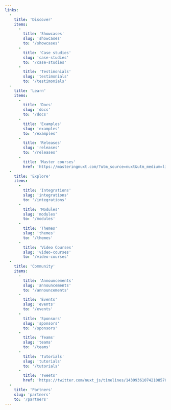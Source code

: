 ```yaml
---
links:
  -
    title: 'Discover'
    items:
      -
        title: 'Showcases'
        slug: 'showcases'
        to: '/showcases'
      -
        title: 'Case studies'
        slug: 'case-studies'
        to: '/case-studies'
      -
        title: 'Testimonials'
        slug: 'testimonials'
        to: '/testimonials'
  -
    title: 'Learn'
    items:
      -
        title: 'Docs'
        slug: 'docs'
        to: '/docs'
      -
        title: 'Examples'
        slug: 'examples'
        to: '/examples'
      -
        title: 'Releases'
        slug: 'releases'
        to: '/releases'
      -
        title: 'Master courses'
        href: 'https://masteringnuxt.com/?utm_source=nuxt&utm_medium=link&utm_campaign=nsite'
  -
    title: 'Explore'
    items:
      -
        title: 'Integrations'
        slug: 'integrations'
        to: '/integrations'
      -
        title: 'Modules'
        slug: 'modules'
        to: '/modules'
      -
        title: 'Themes'
        slug: 'themes'
        to: '/themes'
      -
        title: 'Video Courses'
        slug: 'video-courses'
        to: '/video-courses'
  -
    title: 'Community'
    items:
      -
        title: 'Announcements'
        slug: 'announcements'
        to: '/announcements'
      -
        title: 'Events'
        slug: 'events'
        to: '/events'
      -
        title: 'Sponsors'
        slug: 'sponsors'
        to: '/sponsors'
      -
        title: 'Teams'
        slug: 'teams'
        to: '/teams'
      -
        title: 'Tutorials'
        slug: 'tutorials'
        to: '/tutorials'
      -
        title: 'Tweets'
        href: 'https://twitter.com/nuxt_js/timelines/1439936107421085704'
  -
    title: 'Partners'
    slug: 'partners'
    to: '/partners'
---
```


